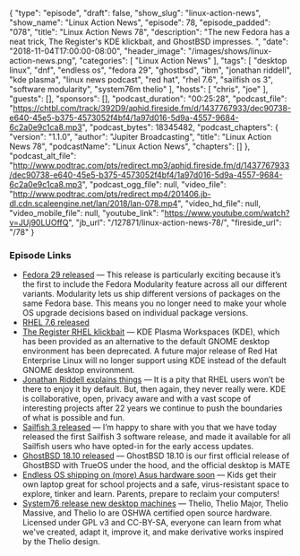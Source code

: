 {
  "type": "episode",
  "draft": false,
  "show_slug": "linux-action-news",
  "show_name": "Linux Action News",
  "episode": 78,
  "episode_padded": "078",
  "title": "Linux Action News 78",
  "description": "The new Fedora has a neat trick, The Register's KDE klickbait, and GhostBSD impresses. ",
  "date": "2018-11-04T17:00:00-08:00",
  "header_image": "/images/shows/linux-action-news.png",
  "categories": [
    "Linux Action News"
  ],
  "tags": [
    "desktop linux",
    "dnf",
    "endless os",
    "fedora 29",
    "ghostbsd",
    "ibm",
    "jonathan riddell",
    "kde plasma",
    "linux news podcast",
    "red hat",
    "rhel 7.6",
    "sailfish os 3",
    "software modularity",
    "system76m thelio"
  ],
  "hosts": [
    "chris",
    "joe"
  ],
  "guests": [],
  "sponsors": [],
  "podcast_duration": "00:25:28",
  "podcast_file": "https://chtbl.com/track/392D9/aphid.fireside.fm/d/1437767933/dec90738-e640-45e5-b375-4573052f4bf4/1a97d016-5d9a-4557-9684-6c2a0e9c1ca8.mp3",
  "podcast_bytes": 18345482,
  "podcast_chapters": {
    "version": "1.1.0",
    "author": "Jupiter Broadcasting",
    "title": "Linux Action News 78",
    "podcastName": "Linux Action News",
    "chapters": []
  },
  "podcast_alt_file": "http://www.podtrac.com/pts/redirect.mp3/aphid.fireside.fm/d/1437767933/dec90738-e640-45e5-b375-4573052f4bf4/1a97d016-5d9a-4557-9684-6c2a0e9c1ca8.mp3",
  "podcast_ogg_file": null,
  "video_file": "http://www.podtrac.com/pts/redirect.mp4/201406.jb-dl.cdn.scaleengine.net/lan/2018/lan-078.mp4",
  "video_hd_file": null,
  "video_mobile_file": null,
  "youtube_link": "https://www.youtube.com/watch?v=JUj90LUOffQ",
  "jb_url": "/127871/linux-action-news-78/",
  "fireside_url": "/78"
}


### Episode Links

  * [Fedora 29 released](https://fedoramagazine.org/announcing-fedora-29/ "Fedora 29 released") — This release is particularly exciting because it’s the first to include the Fedora Modularity feature across all our different variants. Modularity lets us ship different versions of packages on the same Fedora base. This means you no longer need to make your whole OS upgrade decisions based on individual package versions.
  * [RHEL 7.6 released](https://www.redhat.com/en/about/press-releases/red-hat-refines-hybrid-cloud-innovation-latest-version-world%E2%80%99s-leading-enterprise-linux-platform "RHEL 7.6 released")
  * [The Register RHEL klickbait](https://www.theregister.co.uk/2018/11/02/rhel_deprecates_kde/ "The Register RHEL klickbait") — KDE Plasma Workspaces (KDE), which has been provided as an alternative to the default GNOME desktop environment has been deprecated. A future major release of Red Hat Enterprise Linux will no longer support using KDE instead of the default GNOME desktop environment.
  * [Jonathan Riddell explains things](https://jriddell.org/2018/11/02/red-hat-and-kde/ "Jonathan Riddell explains things") — It is a pity that RHEL users won’t be there to enjoy it by default. But, then again, they never really were. KDE is collaborative, open, privacy aware and with a vast scope of interesting projects after 22 years we continue to push the boundaries of what is possible and fun.
  * [Sailfish 3 released](https://blog.jolla.com/sailfish3/ "Sailfish 3 released") — I’m happy to share with you that we have today released the first Sailfish 3 software release, and made it available for all Sailfish users who have opted-in for the early access updates.
  * [GhostBSD 18.10 released](https://www.ghostbsd.org/18.10_release_announcement "GhostBSD 18.10 released") — GhostBSD 18.10 is our first official release of GhostBSD with TrueOS under the hood, and the official desktop is MATE
  * [Endless OS shipping on (more) Asus hardware soon](https://hack-computer.com/ "Endless OS shipping on \(more\) Asus hardware soon") — Kids get their own laptop great for school projects and a safe, virus-resistant space to explore, tinker and learn. Parents, prepare to reclaim your computers! 
  * [System76 release new desktop machines](https://system76.com/desktops "System76 release new desktop machines") — Thelio, Thelio Major, Thelio Massive, and Thelio Io are OSHWA certified open source hardware. Licensed under GPL v3 and CC-BY-SA, everyone can learn from what we've created, adapt it, improve it, and make derivative works inspired by the Thelio design.


